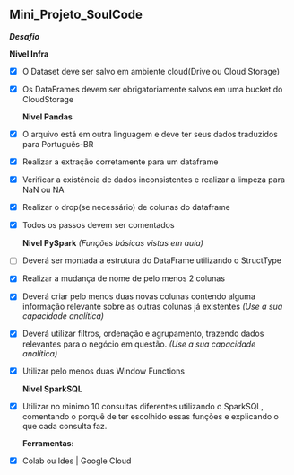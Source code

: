 ## Mini_Projeto_SoulCode
 **_Desafio_**
 
   **Nivel Infra** 
 - [X] O Dataset deve ser salvo em ambiente cloud(Drive ou Cloud Storage)
 
 - [X] Os DataFrames devem ser obrigatoriamente salvos em uma bucket do CloudStorage 
 
   **Nivel Pandas** 
 - [X] O arquivo está em outra linguagem e deve ter seus dados traduzidos para Português-BR 
 
 - [X] Realizar a extração corretamente para um dataframe 
 
 - [X] Verificar a existência de dados inconsistentes e realizar a limpeza para NaN ou NA 
 
 - [X] Realizar o drop(se necessário) de colunas do dataframe 
  
 - [X] Todos os passos devem ser comentados 
   
   **Nivel PySpark** _(Funções básicas vistas em aula)_
 - [ ] Deverá ser montada a estrutura do DataFrame utilizando o StructType 
 
 - [X] Realizar a mudança de nome de pelo menos 2 colunas 
 
 - [X] Deverá criar pelo menos duas novas colunas contendo alguma informação relevante sobre as outras colunas já existentes _(Use a sua capacidade analítica)_ 
 
 - [X] Deverá utilizar filtros, ordenação e agrupamento, trazendo dados relevantes para o negócio em questão. _(Use a sua capacidade analítica)_ 
 
 - [X] Utilizar pelo menos duas Window Functions 
 
   **Nivel SparkSQL** 
 - [X] Utilizar no minimo 10 consultas diferentes utilizando o SparkSQL, comentando o porquê de ter escolhido essas funções e explicando o que cada consulta faz.
 
   **Ferramentas:**
 - [X] Colab ou Ides | Google Cloud
